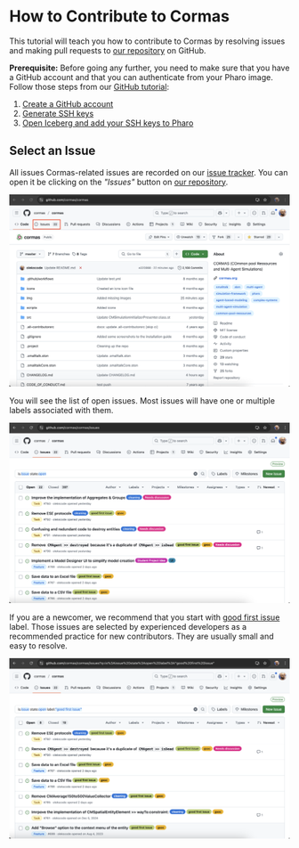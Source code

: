 # How to Contribute to Cormas

This tutorial will teach you how to contribute to Cormas by resolving issues and making pull requests to [our repository](https://github.com/cormas/cormas) on GitHub.

**Prerequisite:** Before going any further, you need to make sure that you have a GitHub account and that you can authenticate from your Pharo image. Follow those steps from our [GitHub tutorial](github):

1. [Create a GitHub account](github?id=step-1-create-a-github-account)
2. [Generate SSH keys](github?id=step-2-generate-ssh-keys)
3. [Open Iceberg and add your SSH keys to Pharo](github?id=step-3-open-iceberg-and-add-your-ssh-keys)

## Select an Issue

All issues Cormas-related issues are recorded on our [issue tracker](https://github.com/cormas/cormas/issues). You can open it be clicking on the _"Issues"_ button on [our repository](https://github.com/cormas/cormas). 

![](_media/contributing/issues-button.png)

You will see the list of open issues. Most issues will have one or multiple labels associated with them.

![](_media/contributing/issues.png)

If you are a newcomer, we recommend that you start with [good first issue](https://github.com/cormas/cormas/issues?q=is%3Aissue%20state%3Aopen%20label%3A%22good%20first%20issue%22) label. Those issues are selected by experienced developers as a recommended practice for new contributors. They are usually small and easy to resolve.

![](_media/contributing/good-first-issue.png)